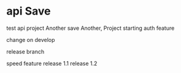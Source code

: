 # api Save
test api project Another save
Another, Project
starting auth feature

change on develop

release branch

speed feature
release 1.1 
release 1.2 